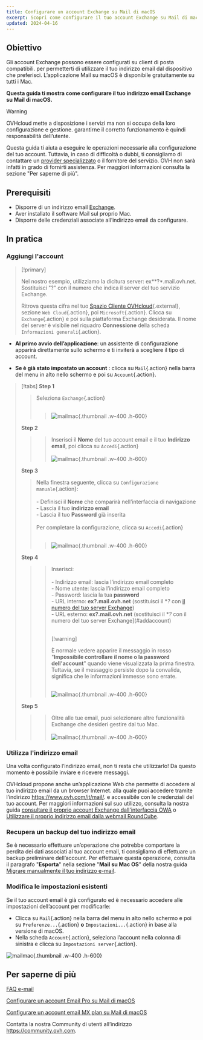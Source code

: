 ```yaml
--- 
title: Configurare un account Exchange su Mail di macOS
excerpt: Scopri come configurare il tuo account Exchange su Mail di macOS El Capitan, Sierra e High Sierra
updated: 2024-04-16
--- 
```


<style>
.w-400 {
max-width:400px !important;
}
.h-600 {
max-height:600px !important;
}
</style>

## Obiettivo

Gli account Exchange possono essere configurati su client di posta compatibili. per permetterti di utilizzare il tuo indirizzo email dal dispositivo che preferisci. L’applicazione Mail su macOS è disponibile gratuitamente su tutti i Mac.

**Questa guida ti mostra come configurare il tuo indirizzo email Exchange su Mail di macOS.**

> [!warning]
>
> OVHcloud mette a disposizione i servizi ma non si occupa della loro configurazione e gestione. garantirne il corretto funzionamento è quindi responsabilità dell’utente.
>
> Questa guida ti aiuta a eseguire le operazioni necessarie alla configurazione del tuo account. Tuttavia, in caso di difficoltà o dubbi, ti consigliamo di contattare un [provider specializzato](https://partner.ovhcloud.com/it/) o il fornitore del servizio. OVH non sarà infatti in grado di fornirti assistenza. Per maggiori informazioni consulta la sezione "Per saperne di più".
>

## Prerequisiti

- Disporre di un indirizzo email [Exchange](https://www.ovhcloud.com/it/emails/hosted-exchange/).
- Aver installato il software Mail sul proprio Mac.
- Disporre delle credenziali associate all’indirizzo email da configurare.

## In pratica

### Aggiungi l'account <a name="addaccount"></a>

> [!primary]
>
> Nel nostro esempio, utilizziamo la dicitura server: ex**?*.mail.ovh.net. Sostituisci "?" con il numero che indica il server del tuo servizio Exchange.
>
> Ritrova questa cifra nel tuo [Spazio Cliente OVHcloud](https://www.ovh.com/auth/?action=gotomanager&from=https://www.ovh.com/fr/&ovhSubsidiary=fr){.external}, sezione `Web Cloud`{.action}, poi `Microsoft`{.action}.
> Clicca su `Exchange`{.action} e poi sulla piattaforma Exchange desiderata. Il nome del server è visibile nel riquadro **Connessione** della scheda `Informazioni generali`{.action}.
>

- **Al primo avvio dell’applicazione**: un assistente di configurazione apparirà direttamente sullo schermo e ti inviterà a scegliere il tipo di account.

- **Se è già stato impostato un account** : clicca su `Mail`{.action} nella barra del menu in alto nello schermo e poi su `Account`{.action}.

> [!tabs]
> **Step 1**
>> Seleziona `Exchange`{.action}<br><br>
>>>![mailmac](images/mail-mac-exchange01.png){.thumbnail .w-400 .h-600}
>>>
> **Step 2**
>>> Inserisci il **Nome** del tuo account email e il tuo **Indirizzo email**, poi clicca su `Accedi`{.action} <br><br>
>>>![mailmac](images/mail-mac-exchange02.png){.thumbnail .w-400 .h-600}
>>>
> **Step 3**
>> Nella finestra seguente, clicca su `Configurazione manuale`{.action}: <br><br>- Definisci il **Nome** che comparirà nell’interfaccia di navigazione <br>- Lascia il tuo **indirizzo email**<br>- Lascia il tuo **Password** già inserita <br><br>Per completare la configurazione, clicca su `Accedi`{.action} <br><br>
>>>![mailmac](images/mail-mac-exchange03.png){.thumbnail .w-400 .h-600}
>>>
> **Step 4**
>>> Inserisci: <br><br>- Indirizzo email: lascia l’indirizzo email completo<br>- Nome utente: lascia l’indirizzo email completo <br>- Password: lascia la tua **password**<br> - URL interno: **ex?.mail.ovh.net** (sostituisci il **?* con [il numero del tuo server Exchange](#addaccount))<br>- URL esterno: **ex?.mail.ovh.net** (sostituisci il **?* con il numero del tuo server Exchange](#addaccount)<br><br>
>>>
>> > [!warning]
>>> >
>> > È normale vedere apparire il messaggio in rosso "**Impossibile controllare il nome o la password dell'account**" quando viene visualizzata la prima finestra. Tuttavia, se il messaggio persiste dopo la convalida, significa che le informazioni immesse sono errate.<br><br>
>>>
>>>![mailmac](images/mail-mac-exchange04.png){.thumbnail .w-400 .h-600}
>>>
> **Step 5**
>>> Oltre alle tue email, puoi selezionare altre funzionalità Exchange che desideri gestire dal tuo Mac. <br><br>![mailmac](images/mail-mac-exchange05.png){.thumbnail .w-400 .h-600}

### Utilizza l'indirizzo email

Una volta configurato l’indirizzo email, non ti resta che utilizzarlo! Da questo momento è possibile inviare e ricevere messaggi.

OVHcloud propone anche un’applicazione Web che permette di accedere al tuo indirizzo email da un browser Internet. alla quale puoi accedere tramite l’indirizzo <https://www.ovh.com/it/mail/>. e accessibile con le credenziali del tuo account. Per maggiori informazioni sul suo utilizzo, consulta la nostra guida [consultare il proprio account Exchange dall'interfaccia OWA](/pages/web_cloud/email_and_collaborative_solutions/using_the_outlook_web_app_webmail/email_owa) o [Utilizzare il proprio indirizzo email dalla webmail RoundCube](/pages/web_cloud/email_and_collaborative_solutions/mx_plan/email_roundcube#ou-et-come-connettersi-alla-webmail-roundcube).

### Recupera un backup del tuo indirizzo email

Se è necessario effettuare un’operazione che potrebbe comportare la perdita dei dati associati al tuo account email, ti consigliamo di effettuare un backup preliminare dell’account. Per effettuare questa operazione, consulta il paragrafo "**Esporta**" nella sezione "**Mail su Mac OS**" della nostra guida [Migrare manualmente il tuo indirizzo e-mail](/pages/web_cloud/email_and_collaborative_solutions/migrating/manual_email_migration#exporter).

### Modifica le impostazioni esistenti

Se il tuo account email è già configurato ed è necessario accedere alle impostazioni dell’account per modificarle:

- Clicca su `Mail`{.action} nella barra del menu in alto nello schermo e poi su `Preferenze...`{.action} **o** `Impostazioni...`{.action} in base alla versione di macOS.
- Nella scheda `Account`{.action}, seleziona l’account nella colonna di sinistra e clicca su `Impostazioni server`{.action}.

![mailmac](images/mail-mac-exchange06.png){.thumbnail .w-400 .h-600}

## Per saperne di più

[FAQ e-mail](/pages/web_cloud/email_and_collaborative_solutions/mx_plan/faq-emails)

[Configurare un account Email Pro su Mail di macOS](/pages/web_cloud/email_and_collaborative_solutions/email_pro/how_to_configure_mail_macos)

[Configurare un account email MX plan su Mail di macOS](/pages/web_cloud/email_and_collaborative_solutions/mx_plan/how_to_configure_mail_macos)

Contatta la nostra Community di utenti all’indirizzo <https://community.ovh.com>.
